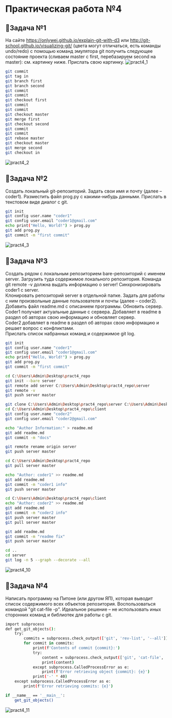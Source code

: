 # Практическая работа №4
## 🌸Задача №1
На сайте https://onlywei.github.io/explain-git-with-d3 или http://git-school.github.io/visualizing-git/ (цвета могут отличаться, есть команды undo/redo) с помощью команд эмулятора git получить следующее состояние проекта (сливаем master с first, перебазируем second на master): см. картинку ниже. Прислать свою картинку.
![pract4_1](https://github.com/user-attachments/assets/4e21d977-746a-4999-a856-10a902763de5)
```bash
git commit
git tag in
git branch first
git branch second
git commit
git commit
git checkout first
git commit
git commit
git checkout master
git merge first
git checkout second
git commit
git commit
git rebase master
git checkout master
git merge second
git checkout in
```
![pract4_2](https://github.com/user-attachments/assets/3d471cf4-c50f-4110-9a77-5be99314279f)
## 🌸Задача №2
Создать локальный git-репозиторий. Задать свои имя и почту (далее – coder1). Разместить файл prog.py с какими-нибудь данными. Прислать в текстовом виде диалог с git.
```bash
git init
git config user.name "coder1"
git config user.email "coder1@gmail.com"
echo print("Hello, World!") > prog.py
git add prog.py
git commit -m "first commit"
```
![pract4_3](https://github.com/user-attachments/assets/b9b81204-6cd1-4f4f-b914-18341ca00d4b)
## 🌸Задача №3
Создать рядом с локальным репозиторием bare-репозиторий с именем server. Загрузить туда содержимое локального репозитория. Команда git remote -v должна выдать информацию о server! Синхронизировать coder1 с server.  
Клонировать репозиторий server в отдельной папке. Задать для работы с ним произвольные данные пользователя и почты (далее – coder2). Добавить файл readme.md с описанием программы. Обновить сервер.  
Coder1 получает актуальные данные с сервера. Добавляет в readme в раздел об авторах свою информацию и обновляет сервер.  
Coder2 добавляет в readme в раздел об авторах свою информацию и решает вопрос с конфликтами.  
Прислать список набранных команд и содержимое git log.  
```bash
git init
git config user.name "coder1"
git config user.email "coder1@gmail.com"
echo print("Hello, World!") > prog.py
git add prog.py
git commit -m "first commit"

cd C:\Users\Admin\Desktop\pract4_repo
git init --bare server
git remote add server C:\Users\Admin\Desktop\pract4_repo\server
git remote -v
git push server master

git clone C:\Users\Admin\Desktop\pract4_repo\server C:\Users\Admin\Desktop\pract4_repo\client
cd C:\Users\Admin\Desktop\pract4_repo\client
git config user.name "coder2"
git config user.email "coder2@gmail.com"

echo "Author Information:" > readme.md
git add readme.md
git commit -m "docs"

git remote rename origin server
git push server master

cd C:\Users\Admin\Desktop\pract4_repo
git pull server master

echo "Author: coder1" >> readme.md
git add readme.md
git commit -m "coder1 info"
git push server master

cd C:\Users\Admin\Desktop\pract4_repo\client
echo "Author: coder2" >> readme.md
git add readme.md
git commit -m "coder2 info"
git push server master
git pull server master

git add readme.md
git commit -m "readme fix"
git push server master

cd ..
cd server
git log -n 5 --graph --decorate --all
```
![pract4_10](https://github.com/user-attachments/assets/9ebc1d69-f504-43d8-ba4f-89d9cb28e520)
## 🌸Задача №4
Написать программу на Питоне (или другом ЯП), которая выводит список содержимого всех объектов репозитория. Воспользоваться командой "git cat-file -p". Идеальное решение – не использовать иных сторонних команд и библиотек для работы с git.
```bash
import subprocess
def get_git_objects():
    try:
        commits = subprocess.check_output(['git', 'rev-list', '--all']).decode('utf-8').splitlines()
        for commit in commits:
            print(f'Contents of commit {commit}:')
            try:
                content = subprocess.check_output(['git', 'cat-file', '-p', commit]).decode('utf-8')
                print(content)
            except subprocess.CalledProcessError as e:
                print(f'Error retrieving object {commit}: {e}')
            print('-' * 40)
    except subprocess.CalledProcessError as e:
        print(f'Error retrieving commits: {e}')

if __name__ == '__main__':
    get_git_objects()
```
![pract4_11](https://github.com/user-attachments/assets/5b282011-b76a-46b4-bc6b-4ce0e8cb6bc1)
